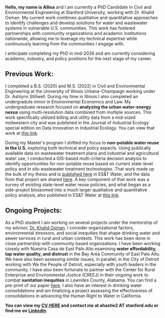 **Hello, my name is Allisa** and I am currently a PhD Candidate in Civil and Environmental Engineering at Stanford University, working with Dr. Khalid Osman. My current work combines qualitative and quantitative approaches to identify challenges and develop solutions for water and wastewater systems in vulnerable U.S. communities. This work has fostered partnerships with community organizations and academic institutions nationwide, allowing me to leverage my technical expertise while continuously learning from the communities I engage with. 

I anticipate completing my PhD in mid-2026 and am currently considering academic, industry, and policy positions for the next stage of my career.

## Previous Work:
I completed a B.S. (2020) and M.S. (2022) in Civil and Environmental Engineering at the University of Illinois Urbana-Champaign working under Dr. Ashlynn Stillwell. During my time in Illinois I also completed an undergradute minor in Environmental Economics and Law. My undergraduate research focused on **analyzing the urban water-energy nexus** using multi-resolution data combined from multiple sources. This work specifically utilized billing and utility data from a mid-sized midwestern city and was published in the Journal of Industrial Ecology special edition on Data Innovation in Industrial Ecology. You can view that work at [this link](https://onlinelibrary.wiley.com/doi/full/10.1111/jiec.12995).

During my Master's program I shifted my focus to **non-potable water reuse in the U.S.** exploring both technical and policy aspects. Using publically available data on wastewater treatment plans and industrial and agricultural water use, I conducted a GIS-based multi-criteria decision analysis to identify opportunities for non-potable reuse based on current state-level policy and _in situ_ wastewater treatment technologies. That work made up the bulk of my thesis and is [published here](https://pubs.acs.org/doi/10.1021/acsestwater.2c00341) in ES&T Water, and the data from that project are shared [here](https://www.hydroshare.org/resource/4cc681c07f674d3db766efa1afd5625a/). A key component of that work was a survey of existing state-level water reuse policies, and what began as a side-project blossomed into a much larger qualitative and quantitative policy analysis, also published in ES&T Water at [this link](https://pubs.acs.org/doi/full/10.1021/acsestwater.2c00307).

## Ongoing Projects:
As a PhD student I am working on several projects under the mentorship of my advisor, [Dr. Khalid Osman](https://www.osman.science/). I consider organizational factors, environmental stressors, and social inequities that shape drinking water and sewer services in rural and urban contexts. This work has been done in close partnership with community based organizations. I have been working closely with Nuestra Casa de East Palo Alto examining **water affordability, tap water quality, and distrust** in the Bay Area Community of East Palo Alto. We have also been assessing similar issues, in parallel, in the City of Detroit working with We the People of Detroit, especially with youth leaders in the community. I have also been fortunate to partner with the Center for Rural Enterprise and Environmental Justice (CREEJ) in their ongoing work to combat **sanitation inequities** in Lowndes County, Alabama. You can find a pre-print of our paper [here](https://arxiv.org/abs/2503.22938). I also have an interest in drinking water consolidations and am finalizing a project assessing the effectiveness of consolidations in advancing the Human Right to Water in California.

**You can view my [CV HERE](https://AllisaHastie.github.io/CV__12_29_2024_.pdf) and contact me at ahastie2 AT stanford.edu or find me on [LinkedIn](https://www.linkedin.com/in/allisa-hastie/)** 

